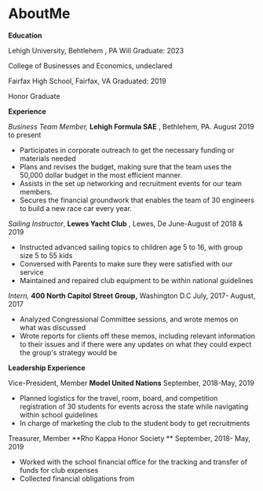 # AboutMe
**Education**

Lehigh University, Behtlehem , PA                                                                  Will Graduate: 2023

College of Businesses and Economics, undeclared

Fairfax High School, Fairfax, VA                                                                        Graduated: 2019

Honor Graduate

**Experience**

_Business Team Member,_ **Lehigh Formula SAE** , Bethlehem, PA.                                 August 2019 to present

- Participates in corporate outreach to get the necessary funding or materials needed
- Plans and revises the budget, making sure that the team uses the 50,000 dollar budget in the most efficient manner.
- Assists in the set up networking and recruitment events for our team members.
- Secures the financial groundwork that enables the team of 30 engineers to build a new race car every year.

_Sailing Instructor_, **Lewes Yacht Club** , Lewes, De                                   June-August of 2018 &amp; 2019

- Instructed advanced sailing topics to children age 5 to 16, with group size  5 to 55 kids
- Conversed with Parents to make sure they were satisfied with our service
-  Maintained and repaired club equipment to be within national guidelines

_Intern,_ **400 North Capitol Street Group,** Washington D.C                                  July, 2017- August, 2017

- Analyzed Congressional Committee sessions, and wrote memos on what was discussed
- Wrote reports for clients off these memos, including relevant information to their issues and if there were any updates on what they could expect the group&#39;s strategy would be

**Leadership Experience**

 Vice-President, Member **Model United Nations**                                              September, 2018-May, 2019

- Planned logistics for the travel, room, board, and  competition registration of 30 students for events across the state while navigating within school guidelines
- In charge of marketing the club to the student body to get recruitments

Treasurer, Member **Rho Kappa Honor Society  **                                              September, 2018- May, 2019
 
- Worked with the school financial office for the tracking and transfer of funds for club expenses
- Collected financial obligations from 
